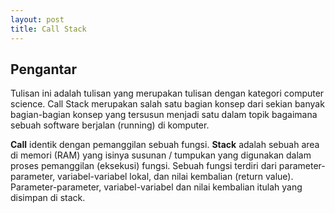 ```yaml
---
layout: post
title: Call Stack
---
```


## Pengantar
Tulisan ini adalah tulisan yang merupakan tulisan dengan kategori computer science. Call Stack merupakan salah satu bagian konsep 
dari sekian banyak bagian-bagian konsep yang tersusun menjadi satu dalam topik bagaimana sebuah software berjalan (running) di komputer.

**Call** identik dengan pemanggilan sebuah fungsi. **Stack** adalah sebuah area di memori (RAM) yang isinya susunan / tumpukan 
yang digunakan dalam proses pemanggilan (eksekusi) fungsi. Sebuah fungsi terdiri dari parameter-parameter, variabel-variabel 
lokal, dan nilai kembalian (return value). Parameter-parameter, variabel-variabel dan nilai kembalian itulah yang disimpan di stack.

